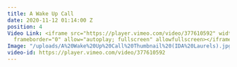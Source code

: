 ```yaml
---
title: A Wake Up Call
date: 2020-11-12 01:14:00 Z
position: 4
Video Link: <iframe src="https://player.vimeo.com/video/377610592" width="640" height="360"
  frameborder="0" allow="autoplay; fullscreen" allowfullscreen></iframe>
Image: "/uploads/A%20Wake%20Up%20Call%20Thumbnail%20(IDA%20Laurels).jpg"
video-id: https://player.vimeo.com/video/377610592
---
```


